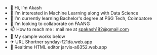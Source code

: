 - 👋 Hi, I’m Akash
- 👀 I’m interested in Machine Learning along with Data Science
- 🌱 I’m currently learning Bachelor's degree at PSG Tech, Coimbatore
- 💞️ I’m looking to collaborate on FAANG 
- 📫 How to reach me : mail me at spakash182@gmail.com
- 🚀 My sample works below 
- ✈ URL Shortner synday-f21da.web.app
- 🛴 Realtime HTML editor jarvis-a6352.web.app

<!---
AkashSCIENTIST/AkashSCIENTIST is a ✨ special ✨ repository because its `README.md` (this file) appears on your GitHub profile.
You can click the Preview link to take a look at your changes.
--->
